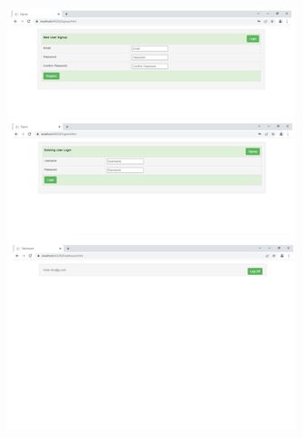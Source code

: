 ![ss1](https://github.com/Dushyantsingh-ds/dotnet-projects/blob/main/Semple/08-%20TokenBasedAuthentication/ss1.png)
